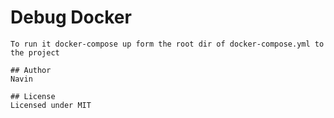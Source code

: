 # Debug Docker 
    To run it docker-compose up form the root dir of docker-compose.yml to the project
```
## Author
Navin

## License
Licensed under MIT
